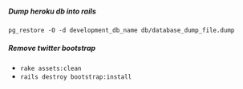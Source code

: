 
##### Dump heroku db into rails <br>
`pg_restore -O -d development_db_name db/database_dump_file.dump`


##### Remove twitter bootstrap
* `rake assets:clean`
* `rails destroy bootstrap:install`
